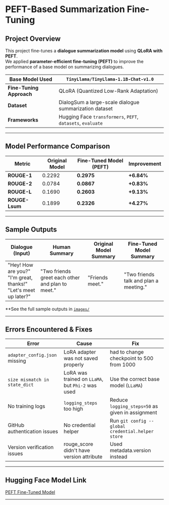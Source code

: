 # PEFT-Based Summarization Fine-Tuning

## Project Overview
This project fine-tunes a **dialogue summarization model** using **QLoRA with PEFT**.  
We applied **parameter-efficient fine-tuning (PEFT)** to improve the performance of a base model on summarizing dialogues.

| **Base Model Used** | `TinyLlama/TinyLlama-1.1B-Chat-v1.0` |
|---------------------|---------------------------------------------------|
| **Fine-Tuning Approach** | QLoRA (Quantized Low-Rank Adaptation) |
| **Dataset** | DialogSum a large-scale dialogue summarization dataset |
| **Frameworks** | Hugging Face `transformers`, `PEFT`, `datasets`, `evaluate` |

---

## Model Performance Comparison
| **Metric** | **Original Model** | **Fine-Tuned Model (PEFT)** | **Improvement** |
|------------|------------------|--------------------------|----------------|
| **ROUGE-1** | 0.2292 | **0.2975** | **+6.84%** |
| **ROUGE-2** | 0.0784 | **0.0867** | **+0.83%** |
| **ROUGE-L** | 0.1690 | **0.2603** | **+9.13%** |
| **ROUGE-Lsum** | 0.1899 | **0.2326** | **+4.27%** |

---

## Sample Outputs
| **Dialogue (Input)** | **Human Summary** | **Original Model Summary** | **Fine-Tuned Model Summary** |
|----------------------|------------------|------------------|------------------|
| "Hey! How are you?"<br> "I'm great, thanks!"<br> "Let's meet up later?" | "Two friends greet each other and plan to meet." | "Friends meet." | "Two friends talk and plan a meeting." |

**See the full sample outputs in [`images/`](images)

---

## **Errors Encountered & Fixes**
| **Error** | **Cause** | **Fix** |
|-----------|----------|--------|
| `adapter_config.json` missing | LoRA adapter was not saved properly | had to change checkpoint to 500 from 1000 |
| `size mismatch in state_dict` | LoRA was trained on `LLaMA`, but `Phi-2` was used | Use the correct base model (`LLaMA`) |
| No training logs | `logging_steps` too high | Reduce `logging_steps=50` as given in assignment |
| GitHub authentication issues | No credential helper | Run `git config --global credential.helper store` |
| Version verification issues | rouge_score didn't have version attribute | Used metadata.version instead |

---

## Hugging Face Model Link
[PEFT Fine-Tuned Model](https://huggingface.co/marlis3)

---
